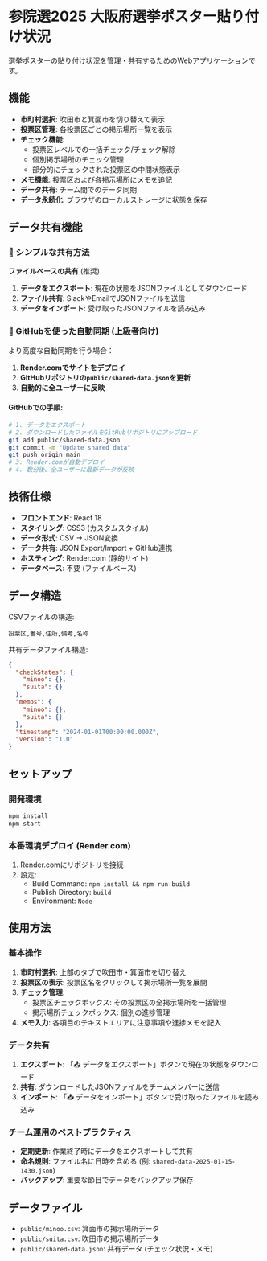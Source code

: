 # 参院選2025 大阪府選挙ポスター貼り付け状況

選挙ポスターの貼り付け状況を管理・共有するためのWebアプリケーションです。

## 機能

- **市町村選択**: 吹田市と箕面市を切り替えて表示
- **投票区管理**: 各投票区ごとの掲示場所一覧を表示
- **チェック機能**: 
  - 投票区レベルでの一括チェック/チェック解除
  - 個別掲示場所のチェック管理
  - 部分的にチェックされた投票区の中間状態表示
- **メモ機能**: 投票区および各掲示場所にメモを追記
- **データ共有**: チーム間でのデータ同期
- **データ永続化**: ブラウザのローカルストレージに状態を保存

## データ共有機能

### 🔄 シンプルな共有方法

**ファイルベースの共有** (推奨)
1. **データをエクスポート**: 現在の状態をJSONファイルとしてダウンロード
2. **ファイル共有**: SlackやEmailでJSONファイルを送信
3. **データをインポート**: 受け取ったJSONファイルを読み込み

### 🎯 GitHubを使った自動同期 (上級者向け)

より高度な自動同期を行う場合：

1. **Render.comでサイトをデプロイ**
2. **GitHubリポジトリの`public/shared-data.json`を更新**
3. **自動的に全ユーザーに反映**

#### GitHubでの手順:
```bash
# 1. データをエクスポート
# 2. ダウンロードしたファイルをGitHubリポジトリにアップロード
git add public/shared-data.json
git commit -m "Update shared data"
git push origin main
# 3. Render.comが自動デプロイ
# 4. 数分後、全ユーザーに最新データが反映
```

## 技術仕様

- **フロントエンド**: React 18
- **スタイリング**: CSS3 (カスタムスタイル)
- **データ形式**: CSV → JSON変換
- **データ共有**: JSON Export/Import + GitHub連携
- **ホスティング**: Render.com (静的サイト)
- **データベース**: 不要 (ファイルベース)

## データ構造

CSVファイルの構造:
```
投票区,番号,住所,備考,名称
```

共有データファイル構造:
```json
{
  "checkStates": {
    "minoo": {},
    "suita": {}
  },
  "memos": {
    "minoo": {},
    "suita": {}
  },
  "timestamp": "2024-01-01T00:00:00.000Z",
  "version": "1.0"
}
```

## セットアップ

### 開発環境

```bash
npm install
npm start
```

### 本番環境デプロイ (Render.com)

1. Render.comにリポジトリを接続
2. 設定:
   - Build Command: `npm install && npm run build`
   - Publish Directory: `build`
   - Environment: `Node`

## 使用方法

### 基本操作

1. **市町村選択**: 上部のタブで吹田市・箕面市を切り替え
2. **投票区の表示**: 投票区名をクリックして掲示場所一覧を展開
3. **チェック管理**: 
   - 投票区チェックボックス: その投票区の全掲示場所を一括管理
   - 掲示場所チェックボックス: 個別の進捗管理
4. **メモ入力**: 各項目のテキストエリアに注意事項や進捗メモを記入

### データ共有

1. **エクスポート**: 「📤 データをエクスポート」ボタンで現在の状態をダウンロード
2. **共有**: ダウンロードしたJSONファイルをチームメンバーに送信
3. **インポート**: 「📥 データをインポート」ボタンで受け取ったファイルを読み込み

### チーム運用のベストプラクティス

- **定期更新**: 作業終了時にデータをエクスポートして共有
- **命名規則**: ファイル名に日時を含める (例: `shared-data-2025-01-15-1430.json`)
- **バックアップ**: 重要な節目でデータをバックアップ保存

## データファイル

- `public/minoo.csv`: 箕面市の掲示場所データ
- `public/suita.csv`: 吹田市の掲示場所データ
- `public/shared-data.json`: 共有データ (チェック状況・メモ) 